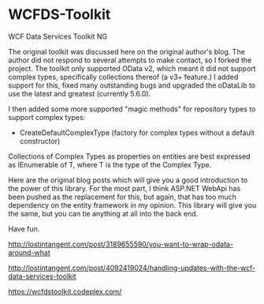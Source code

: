 WCFDS-Toolkit
=============

WCF Data Services Toolkit NG

The original toolkit was discussed here on the original author's blog. The author did not
respond to several attempts to make contact, so I forked the project. The toolkit only supported
OData v2, which meant it did not support complex types, specifically collections thereof (a v3+ feature.)
I added support for this, fixed many outstanding bugs and upgraded the oDataLib to use the latest and
greatest (currently 5.6.0).

I then added some more supported "magic methods" for repository types to support complex types:

* CreateDefaultComplexType  (factory for complex types without a default constructor)

Collections of Complex Types as properties on entities are best expressed as IEnumerable of T, where T is
the type of the Complex Type. 

Here are the original blog posts which will give you a good introduction to the power of this library. For the
most part, I think ASP.NET WebApi has been pushed as the replacement for this, but again, that has too much
dependency on the entity framework in my opinion. This library will give you the same, but you can tie anything
at all into the back end.

Have fun.

http://lostintangent.com/post/3189655590/you-want-to-wrap-odata-around-what

http://lostintangent.com/post/4092419024/handling-updates-with-the-wcf-data-services-toolkit

https://wcfdstoolkit.codeplex.com/

